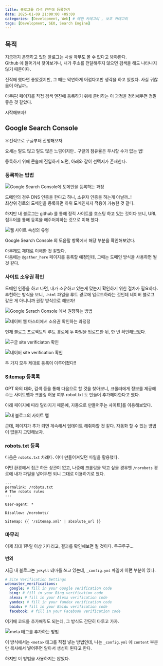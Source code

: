 ```yaml
---
title: 블로그를 검색 엔진에 등록하기
date: 2025-01-09 21:00:00 +09:00
categories: [Development, Web] # 메인 카테고리 , 보조 카테고리
tags: [Development, SEO, Search Engine]
---
```


## 목적

지금까지 운영하고 있던 블로그는 사실 아무도 볼 수 없다고 봐야한다.  
Github 에 들어가서 찾아보거나, 내가 주소를 전달해주지 않으면 검색을 해도 나타나지 않기 때문이다.

진작에 했다면 좋았겠지만, 그 때는 막연하게 어렵다고만 생각을 하고 있었다.
사실 귀찮음이 아닐까..

아무튼! 페이지를 직접 검색 엔진에 등록하기 위해 준비하는 이 과정을 정리해두면 정말 좋은 것 같았다.

시작해보자!

## Google Search Console

우선적으로 구글부터 진행해보자.

요새는 말도 많고 탈도 많은 느낌이지만.. 구글의 점유율은 무시할 수가 없는 법!

등록하기 위해 콘솔에 진입하게 되면, 아래와 같이 선택지가 존재한다.  

### 등록하는 법법

![Google Search Console에 도메인을 등록하는 과정](../assets/img/posts/2025-01-09-blog-검색엔진에-등록하기.png)

도메인의 경우 DNS 인증을 한다고 하니, 소유자 인증을 하는게 아닐까..!  
최상위 경로의 도메인을 등록하면 하위 도메인까지 적용이 가능한 것 같다.

하지만 내 블로그는 github 를 통해 정적 사이트를 호스팅 하고 있는 것이다 보니, URL 접두어를 통해 등록을 해주어야하는 것으로 이해 했다.

![웹 사이트 속성의 유형](../assets/img/posts/2025-01-09-blog-검색엔진에-등록하기-3.png)

Google Search Console 의 도움말 항목에서 해당 부분을 확인해보았다.

아무래도 제대로 이해한 것 같았다.  
다음에는 `@gather_here` 페이지를 등록할 예정인데, 그때는 도메인 방식을 사용하면 될 것 같다.

### 사이트 소유권 확인

도메인 인증을 하고 나면, 내가 소유하고 있는게 맞는지 확인하기 위한 절차가 필요하다.  
추천하는 방식을 보니, `.html` 파일을 루트 경로에 업로드하라는 것인데 네이버 블로그 같은 게 아니니까 권장 방식으로 해보자!

![Google Serach Console 에서 권장하는 방법](../assets/img/posts/2025-01-09-blog-검색엔진에-등록하기-1.png)

![네이버 웹 마스터에서 소유권 확인하는 과정정](../assets/img/posts/2025-01-09-blog-검색엔진에-등록하기-4.png)

현재 블로그 프로젝트의 루트 경로에 두 파일을 업로드한 뒤, 한 번 확인해보았다.

![구글 site verificiaton 확인](../assets/img/posts/2025-01-09-blog-검색엔진에-등록하기-6.png)

![네이버 site verification 확인](../assets/img/posts/2025-01-09-blog-검색엔진에-등록하기-5.png)

두 가지 모두 제대로 등록이 이루어졌다!!

### Sitemap 등록록

GPT 와의 대화, 검색 등을 통해 다음으로 할 것을 찾아보니, 크롤러에게 정보를 제공해주는 사이트맵과 크롤링 허용 여부 robot.txt 도 만들어 추가해야한다고 했다.

아래 페이지에 따라 달라지기 때문에, 자동으로 만들어주는 사이트[1]를 이용해보았다.

![내 블로그의 사이트 맵](../assets/img/posts/2025-01-09-blog-검색엔진에-등록하기-7.png)

근데, 페이지가 추가 되면 계속해서 업데이트 해줘야할 것 같다.
자동화 할 수 있는 방법이 없을지 고민해보자.

### robots.txt 등록

다음은 `robots.txt` 차례다. 이미 만들어져있던 파일을 활용했다.

어떤 환경에서 접근 하든 상관이 없고, 나중에 크롤링을 막고 싶을 경우엔 `/norobots` 경로에 내가 파일을 넣어두면 되니 그대로 이용하기로 했다.

```plain
---
permalink: /robots.txt
# The robots rules
---

User-agent: *

Disallow: /norobots/

Sitemap: {{ '/sitemap.xml' | absolute_url }}
```

### 마무리

이제 최대 1주일 이상 기다리고, 결과를 확인해보면 될 것이다.
두구두구...

#### 번외

지금 내 블로그는 `jekyll` 테마를 쓰고 있는데, `_config.yml` 파일에 이런 부분이 있다.

```yml
# Site Verification Settings
webmaster_verifications:
  google: # fill in your Google verification code
  bing: # fill in your Bing verification code
  alexa: # fill in your Alexa verification code
  yandex: # fill in your Yandex verification code
  baidu: # fill in your Baidu verification code
  facebook: # fill in your Facebook verification code
```

여기에 코드를 추가해줘도 되는데, 그 방식도 간단히 다루고 가자.

![meta 태그를 추가하는 방법](../assets/img/posts/2025-01-09-blog-검색엔진에-등록하기-2.png)

이 방식에서는 `<meta>` 태그를 직접 넣는 방법인데, 나는 `_config.yml` 에 `content` 부분만 복사해서 넣어주면 알아서 생성이 된다고 한다.

하지만 이 방법을 사용하지는 않았다.

[1]: https://www.xml-sitemaps.com/
